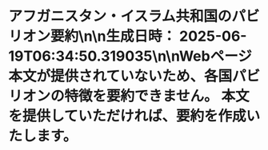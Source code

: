 # アフガニスタン・イスラム共和国のパビリオン要約\n\n**生成日時：** 2025-06-19T06:34:50.319035\n\nWebページ本文が提供されていないため、各国パビリオンの特徴を要約できません。  本文を提供していただければ、要約を作成いたします。